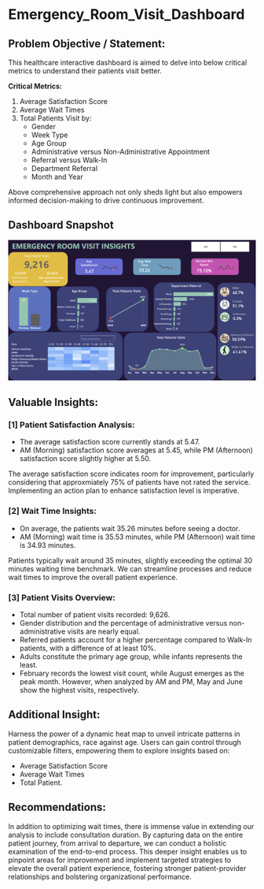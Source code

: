 # Emergency_Room_Visit_Dashboard

## Problem Objective / Statement:
This healthcare interactive dashboard is aimed to delve into below critical metrics to understand their patients visit better.

**Critical Metrics:**
1. Average Satisfaction Score
2. Average Wait Times
3. Total Patients Visit by:
    - Gender
    - Week Type
    - Age Group
    - Administrative versus Non-Administrative Appointment
    - Referral versus Walk-In
    - Department Referral
    - Month and Year

Above comprehensive approach not only sheds light but also empowers informed decision-making to drive continuous improvement.

## Dashboard Snapshot
![Emergency_Room_Visit_Dashboard](./Image/Patients_Dashboard.png)

## Valuable Insights:

### [1] Patient Satisfaction Analysis:
- The average satisfaction score currently stands at 5.47.
- AM (Morning) satisfaction score averages at 5.45, while PM (Afternoon) satisfaction score slightly higher at 5.50.

The average satisfaction score indicates room for improvement, particularly considering that approxmiately 75% of patients have not rated the service. 
Implementing an action plan to enhance satisfaction level is imperative.

### [2] Wait Time Insights:
- On average, the patients wait 35.26 minutes before seeing a doctor.
- AM (Morning) wait time is 35.53 minutes, while PM (Afternoon) wait time is 34.93 minutes.

Patients typically wait around 35 minutes, slightly exceeding the optimal 30 minutes waiting time benchmark. We can streamline processes and reduce wait times to improve the overall patient experience.

### [3] Patient Visits Overview:
- Total number of patient visits recorded: 9,626.
- Gender distribution and the percentage of administrative versus non-administrative visits are nearly equal.
- Referred patients account for a higher percentage compared to Walk-In patients, with a difference of at least 10%.
- Adults constitute the primary age group, while infants represents the least.
- February records the lowest visit count, while August emerges as the peak month. However, when analyzed by AM and PM, May and June show the highest visits, respectively.

## Additional Insight:
Harness the power of a dynamic heat map to unveil intricate patterns in patient demographics, race against age. 
Users can gain control through customizable filters, empowering them to explore insights based on:
- Average Satisfaction Score
- Average Wait Times
- Total Patient.

## Recommendations:
In addition to optimizing wait times, there is immense value in extending our analysis to include consultation duration. By capturing data on the entire patient journey, from arrival to departure, we can conduct a holistic examination of the end-to-end process. This deeper insight enables us to pinpoint areas for improvement and implement targeted strategies to elevate the overall patient experience, fostering stronger patient-provider relationships and bolstering organizational performance.








